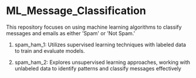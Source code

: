 # ML_Message_Classification

This repository focuses on using machine learning algorithms to classify messages and emails as either 'Spam' or 'Not Spam.'

1) spam_ham_1: Utilizes supervised learning techniques with labeled data to train and evaluate models.
  
2) spam_ham_2: Explores unsupervised learning approaches, working with unlabeled data to identify patterns and classify messages effectively
